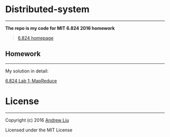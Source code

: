 # Distributed-system
---

**The repo is my code for MIT 6.824 2016 homework**

> [6.824 homepage](https://pdos.csail.mit.edu/6.824/)


## Homework
---

My solution in detail:

[6.824 Lab 1: MapReduce]()


# License
---

Copyright (c) 2016 [Andrew Liu](http://andrewliu.in)

Licensed under the MIT License